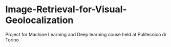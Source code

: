 # Image-Retrieval-for-Visual-Geolocalization
Project for Machine Learning and Deep learning couse held at Politecnico di Torino 
